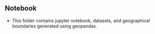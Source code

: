 ## Notebook
- This folder contains jupyter notebook, datasets, and geographical boundaries generated using geopandas.
